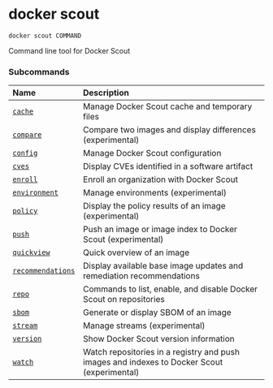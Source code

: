 # docker scout

```
docker scout COMMAND
```

<!---MARKER_GEN_START-->
Command line tool for Docker Scout

### Subcommands

| Name                                          | Description                                                                                 |
|:----------------------------------------------|:--------------------------------------------------------------------------------------------|
| [`cache`](scout_cache.md)                     | Manage Docker Scout cache and temporary files                                               |
| [`compare`](scout_compare.md)                 | Compare two images and display differences (experimental)                                   |
| [`config`](scout_config.md)                   | Manage Docker Scout configuration                                                           |
| [`cves`](scout_cves.md)                       | Display CVEs identified in a software artifact                                              |
| [`enroll`](scout_enroll.md)                   | Enroll an organization with Docker Scout                                                    |
| [`environment`](scout_environment.md)         | Manage environments (experimental)                                                          |
| [`policy`](scout_policy.md)                   | Display the policy results of an image (experimental)                                       |
| [`push`](scout_push.md)                       | Push an image or image index to Docker Scout (experimental)                                 |
| [`quickview`](scout_quickview.md)             | Quick overview of an image                                                                  |
| [`recommendations`](scout_recommendations.md) | Display available base image updates and remediation recommendations                        |
| [`repo`](scout_repo.md)                       | Commands to list, enable, and disable Docker Scout on repositories                          |
| [`sbom`](scout_sbom.md)                       | Generate or display SBOM of an image                                                        |
| [`stream`](scout_stream.md)                   | Manage streams (experimental)                                                               |
| [`version`](scout_version.md)                 | Show Docker Scout version information                                                       |
| [`watch`](scout_watch.md)                     | Watch repositories in a registry and push images and indexes to Docker Scout (experimental) |



<!---MARKER_GEN_END-->


